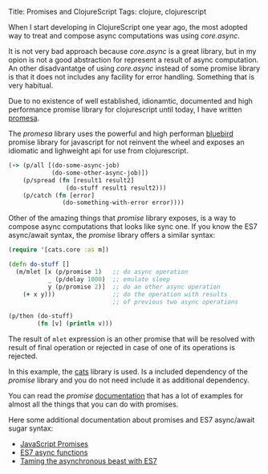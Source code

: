 Title: Promises and ClojureScript
Tags: clojure, clojurescript

When I start developing in ClojureScript one year ago, the most adopted way to treat and compose async
computations was using _core.async_.

It is not very bad approach because _core.async_ is a great
library, but in my opion is not a good abstraction for represent a result of async computation.
An other disadvantatge of using _core.async_ instead of some promise library is that it does not
includes any facility for error handling. Something that is very habitual.

Due to no existence of well established, idionamtic, documented and high performance promise library for
clojurescript until today, I have written [promesa](https://github.com/funcool/promesa).

The _promesa_ library uses the powerful and high performan [bluebird](https://github.com/petkaantonov/bluebird/) promise library for javascript for not reinvent the wheel and exposes an idiomatic and
lighweight api for use from clojurescript.

```clojure
(-> (p/all [(do-some-async-job)
            (do-some-other-async-job)])
    (p/spread (fn [result1 result2]
                (do-stuff result1 result2)))
    (p/catch (fn [error]
               (do-something-with-error error))))
```

Other of the amazing things that _promise_ library exposes, is a way to compose async computations
that looks like sync one. If you know the ES7 async/await syntax, the _promise_ library offers
a similar syntax:

```clojure
(require '[cats.core :as m])

(defn do-stuff []
  (m/mlet [x (p/promise 1)   ;; do async operation
           _ (p/delay 1000)  ;; emulate sleep
           y (p/promise 2)]  ;; do an other async operation
    (+ x y)))                ;; do the operation with results
                             ;; of previous two async operations

(p/then (do-stuff)
        (fn [v] (println v)))
```

The result of `mlet` expression is an other promise that will be resolved with result of final
operation or rejected in case of one of its operations is rejected.

In this example, the [cats](https://github.com/funcool/cats) library is used. Is a included dependency
of the _promise_ library and you do not need include it as additional dependency.

You can read the _promise_ [documentation](http://funcool.github.io/promesa/latest/) that has a lot
of examples for almost all the things that you can do with promises.

Here some additional documentation about promises and ES7 async/await sugar syntax:

- [JavaScript Promises](http://www.html5rocks.com/en/tutorials/es6/promises/)
- [ES7 async functions](http://jakearchibald.com/2014/es7-async-functions/)
- [Taming the asynchronous beast with ES7](http://pouchdb.com/2015/03/05/taming-the-async-beast-with-es7.html)

